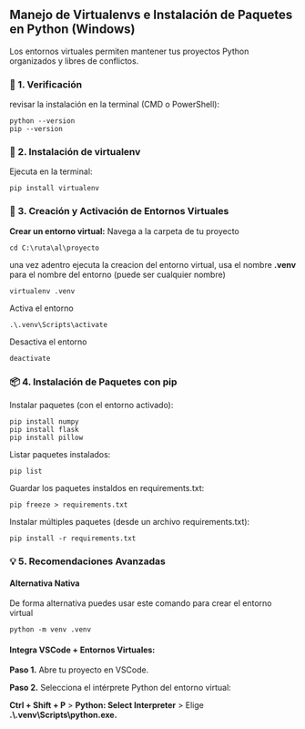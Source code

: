 ## Manejo de Virtualenvs e Instalación de Paquetes en Python (Windows)

Los entornos virtuales permiten mantener tus proyectos Python organizados y libres de conflictos.

### 📌 1. Verificación 
revisar la instalación en la terminal (CMD o PowerShell):

```
python --version
pip --version
```

### 🔧 2. Instalación de virtualenv
Ejecuta en la terminal:

```
pip install virtualenv
```

### 🚀 3. Creación y Activación de Entornos Virtuales

**Crear un entorno virtual:**
Navega a la carpeta de tu proyecto 
```
cd C:\ruta\al\proyecto
```
una vez adentro ejecuta la creacion del entorno virtual,
usa el nombre **.venv** para el nombre del entorno (puede ser cualquier nombre)

```
virtualenv .venv
```
Activa el entorno

```
.\.venv\Scripts\activate
```

Desactiva el entorno

```
deactivate
```

### 📦 4. Instalación de Paquetes con pip

Instalar paquetes (con el entorno activado):
```
pip install numpy
pip install flask
pip install pillow
```

Listar paquetes instalados:
```
pip list
```

Guardar los paquetes instaldos en requirements.txt:
```
pip freeze > requirements.txt
```

Instalar múltiples paquetes (desde un archivo requirements.txt):
```
pip install -r requirements.txt
```
### 💡 5. Recomendaciones Avanzadas

#### Alternativa Nativa
De forma alternativa puedes usar este comando para crear el entorno virtual

```
python -m venv .venv
```

#### Integra VSCode + Entornos Virtuales:
**Paso 1.** Abre tu proyecto en VSCode.

**Paso 2.** Selecciona el intérprete Python del entorno virtual:

**Ctrl + Shift + P** > **Python: Select Interpreter** > Elige **.\\.venv\Scripts\python.exe.**



